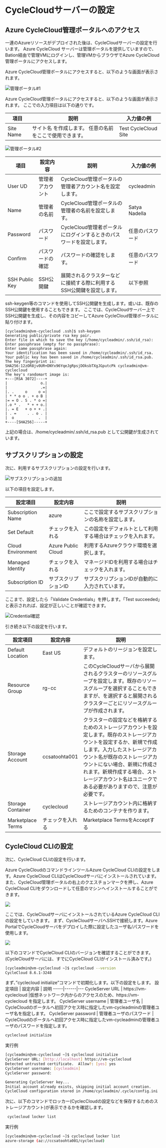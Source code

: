 # CycleCloudサーバーの設定

## Azure CycleCloud管理ポータルへのアクセス

一連のAzureリソースがデプロイされた後は、CycleCloudサーバーの設定を行います。
Azure CycleCloud サーバーは管理ポータルを提供していますので、Bation経由で管理VMにログインし、管理VMからブラウザでAzure CycleCloud管理ポータルにアクセスします。

Azure CycleCloud管理ポータルにアクセスすると、以下のような画面が表示されます。

![管理ポータル#1](/docs/images/ccadminportal01.png)

Azure CycleCloud管理ポータルにアクセスすると、以下のような画面が表示されます。
ここでの入力項目は以下の通りです。

項目 | 説明 | 入力値の例
---------|----------|---------
 Site Name | サイト名 を作成します。 任意の名前をここで使用できます。 |Test CycleCloud Site

![管理ポータル#2](/docs/images/ccadminportal02.png)

項目    | 設定内容 | 説明 | 入力値の例
---------|----------|---------|---------
User UD | 管理者アカウント| CycleCloud管理ポータルの管理者アカウント名を設定します。| cycleadmin
Name    | 管理者の名前 | CycleCloud管理ポータルの管理者の名前を設定します。| Satya Nadella
Password |パスワード | CycleCloud管理者ポータルにログインするときのパスワードを設定します。| 任意のパスワード
Confirm | パスワードの確認 | パスワードの確認をします。| 任意のパスワード
SSH Public Key | SSH公開鍵 | 展開されるクラスターなどに接続する際に利用するSSH公開鍵を設定します。 | 以下参照

ssh-keygen等のコマンドを使用してSSH公開鍵を生成します。或いは、既存のSSH公開鍵を使用することもできます。
ここでは、CycleCloudサーバー上でSSH公開鍵を生成し、その内容をコピーしてAzure CycleCloud管理ポータルに貼り付けます。

```text
[cycleadmin@vm-cyclecloud .ssh]$ ssh-keygen 
Generating public/private rsa key pair.
Enter file in which to save the key (/home/cycleadmin/.ssh/id_rsa): 
Enter passphrase (empty for no passphrase): 
Enter same passphrase again: 
Your identification has been saved in /home/cycleadmin/.ssh/id_rsa.
Your public key has been saved in /home/cycleadmin/.ssh/id_rsa.pub.
The key fingerprint is:
SHA256:12zOR8jv0UR+DNYx96YqeJgRpsjDOksbTXgJGputcPk cycleadmin@vm-cyclecloud
The key's randomart image is:
+---[RSA 3072]----+
|               o.|
|               .=|
|. .     o     o =|
| * * o o . + o B |
|= = O . S . * o =|
|.o * .   * + + o.|
|. = E   + o + + .|
| . =     . . o . |
|  o           .  |
+----[SHA256]-----+
```

上記の場合は、/home/cycleadmin/.ssh/id_rsa.pub として公開鍵が生成されています。


## サブスクリプションの設定

次に、利用するサブスクリプションの設定を行います。

![サブスクリプションの追加](images/addsubscription.png)

以下の項目を設定します。

設定項目 | 設定内容 | 説明
-----|------|---
Subscription Name | azure | ここで設定するサブスクリプションの名称を設定します。
Set Default | チェックを入れる | この設定をデフォルトとして利用する場合はチェックを入れます。
Cloud Environment | Azure Public Cloud | 利用するAzureクラウド環境を選択します。
Managed Identity | チェックを入れる | マネージドIDを利用する場合はチェックを入れます。
Subscription ID | サブスクリプションID | サブスクリプションIDが自動的に入力されています。

ここまで、設定したら「Validate Credentials」を押します。「Test succeeded」と表示されれば、設定が正しいことが確認できます。

![Credential確認](/docs/images/validatecredential.png)

引き続き以下の設定を行います。

設定項目 | 設定内容 | 説明
-----|------|---
Default Location | East US | デフォルトのリージョンを設定します。
Resource Group | rg-cc | このCycleCloudサーバから展開されるクラスターのリソースグループを設定します。既存のリソースグループを選択することもできますが、<Create New Per Cluster>を選択すると展開されるクラスターごとにリソースグループが作成されます。
Storage Account | ccsatoohta001 | クラスターの設定などを格納するためのストレージアカウントを設定します。既存のストレージアカウントを設定するか、新規で作成します。入力したストレージアカウント名が既存のストレージアカウントにない場合、新規に作成されます。新規作成する場合、ストレージアカウント名はユニークである必要がありますので、注意が必要です。
Storage Container | cyclecloud | ストレージアカウント内に格納するためのコンテナを作ります。
Marketplace Terms | チェックを入れる | Marketplace TermsをAcceptする

## CycleCloud CLIの設定
次に、CycleCloud CLIの設定を行います。

Azure CycleCloudのコマンドラインツールAzure CycleCloud CLIの設定をします。Azure CycleCloud CLIはCycleCloudサーバにインストールされています。また、CycleCloud管理ポータルの右上のクエスチョンマークを押し、Azure CycleCloud CLIをダウンロードして任意のマシンへインストールすることができます。
 
![](images/2024-04-11-14-51-23.png)
 
ここでは、CycleCloudサーバにインストールされているAzure CycleCloud CLIの設定をしていきます。
まず、CycleCloudサーバへSSHで接続します。Azure PortalでCycleCloudサーバをデプロイした際に設定したユーザ名/パスワードを使用します。

![](images/2024-04-11-14-51-34.png)

以下のコマンドでCycleCloud CLIのバージョンを確認することができます。(CycleCloudサーバには、すでにCycleCloud CLIがインストール済みです。)

```bash
[cycleadmin@vm-cyclecloud ~]$ cyclecloud --version
CycleCloud 8.6.1-3248
```

まず、”cyclecloud initialize”コマンドで初期化します。以下の設定をします。
設定項目 | 設定内容 | 説明
-----|------|---
CycleServer URL | https://vm-cyclecloud |仮想ネットワーク内からのアクセスのため、https://vm-cyclecloud を指定します。
CycleServer username | 管理者ユーザ名 | CycleCloudのポータルへ初回アクセス時に指定したvm-cycleadminの管理者ユーザ名を指定します。
CycleServer password | 管理者ユーザのパスワード | CycleCloudのポータルへ初回アクセス時に指定したvm-cycleadminの管理者ユーザのパスワードを指定します。

```bash
cyclecloud initialize
```

実行例

```bash
[cycleadmin@vm-cyclecloud ~]$ cyclecloud initialize
CycleServer URL: [http://localhost] https://vm-cyclecloud
Detected untrusted certificate.  Allow?: [yes] yes
CycleServer username: [cycleadmin]
CycleServer password:

Generating CycleServer key...
Initial account already exists, skipping initial account creation.
CycleCloud configuration stored in /home/cycleadmin/.cycle/config.ini
```

次に、以下のコマンドでロッカー(CyclecCloudの設定などを保存するためのストレージアカウント)が表示できるかを確認します。

```bash
 cyclecloud locker list
 ```
 
実行例

```bash
[cycleadmin@vm-cyclecloud ~]$ cyclecloud locker list
azure-storage (az://ccsatoohta001/cyclecloud)
```
